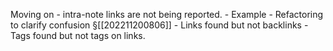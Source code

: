 Moving on
    - intra-note links are not being reported.
      - Example 
      - Refactoring to clarify confusion §[[202211200806]] 
    - Links found but not backlinks
    - Tags found but not tags on links.
